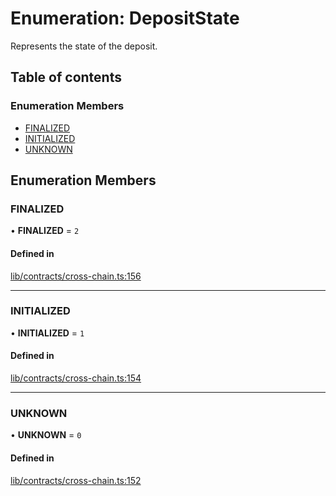 # Enumeration: DepositState

Represents the state of the deposit.

## Table of contents

### Enumeration Members

- [FINALIZED](DepositState.md#finalized)
- [INITIALIZED](DepositState.md#initialized)
- [UNKNOWN](DepositState.md#unknown)

## Enumeration Members

### FINALIZED

• **FINALIZED** = ``2``

#### Defined in

[lib/contracts/cross-chain.ts:156](https://github.com/threshold-network/tbtc-v2/blob/ntt-typescript/typescript/src/lib/contracts/cross-chain.ts#L156)

___

### INITIALIZED

• **INITIALIZED** = ``1``

#### Defined in

[lib/contracts/cross-chain.ts:154](https://github.com/threshold-network/tbtc-v2/blob/ntt-typescript/typescript/src/lib/contracts/cross-chain.ts#L154)

___

### UNKNOWN

• **UNKNOWN** = ``0``

#### Defined in

[lib/contracts/cross-chain.ts:152](https://github.com/threshold-network/tbtc-v2/blob/ntt-typescript/typescript/src/lib/contracts/cross-chain.ts#L152)
